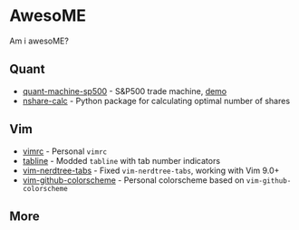 # AwesoME

Am i awesoME?

## Quant

* [quant-machine-sp500](https://github.com/yfiua/quant-machine-sp500) - S&P500 trade machine, [demo](https://yfiua.github.io/quant-machine-sp500/index-en.html)
* [nshare-calc](https://github.com/yfiua/nshare-calc) - Python package for calculating optimal number of shares

## Vim

* [vimrc](https://github.com/yfiua/vimrc) - Personal ```vimrc```
* [tabline](https://github.com/yfiua/tabline.vim) - Modded ```tabline``` with tab number indicators
* [vim-nerdtree-tabs](https://github.com/yfiua/vim-nerdtree-tabs) - Fixed ```vim-nerdtree-tabs```, working with Vim 9.0+
* [vim-github-colorscheme](https://github.com/yfiua/vim-github-colorscheme) - Personal colorscheme based on ```vim-github-colorscheme```

## More

<!--
**yfiua/yfiua** is a ✨ _special_ ✨ repository because its `README.md` (this file) appears on your GitHub profile.

Here are some ideas to get you started:

- 🔭 I’m currently working on ...
- 🌱 I’m currently learning ...
- 👯 I’m looking to collaborate on ...
- 🤔 I’m looking for help with ...
- 💬 Ask me about ...
- 📫 How to reach me: ...
- 😄 Pronouns: ...
- ⚡ Fun fact: ...
-->
